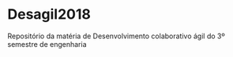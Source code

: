 # Desagil2018
Repositório da matéria de Desenvolvimento colaborativo ágil do 3º semestre de engenharia
